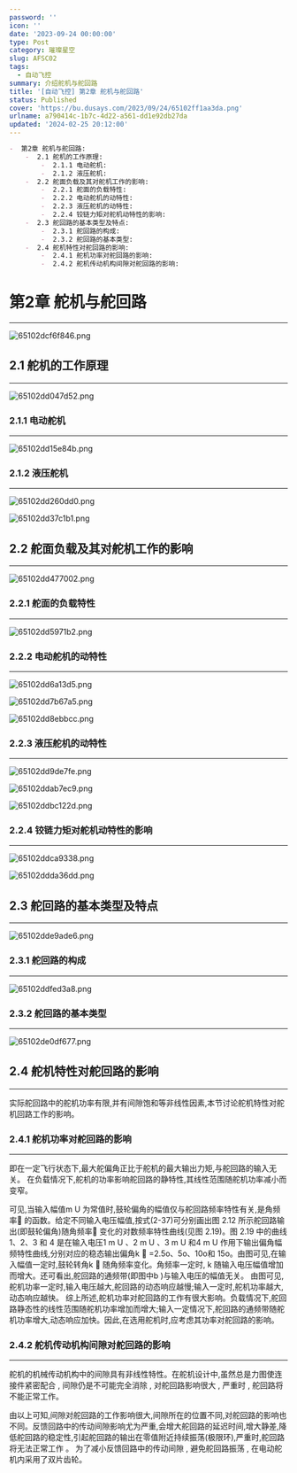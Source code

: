 ```yaml
---
password: ''
icon: ''
date: '2023-09-24 00:00:00'
type: Post
category: 璀璨星空
slug: AFSC02
tags:
  - 自动飞控
summary: 介绍舵机与舵回路
title: '[自动飞控] 第2章 舵机与舵回路'
status: Published
cover: 'https://bu.dusays.com/2023/09/24/65102ff1aa3da.png'
urlname: a790414c-1b7c-4d22-a561-dd1e92db27da
updated: '2024-02-25 20:12:00'
---
```


```markdown
-  第2章 舵机与舵回路:
	-  2.1 舵机的工作原理:
		-  2.1.1 电动舵机:
		-  2.1.2 液压舵机:
	-  2.2 舵面负载及其对舵机工作的影响:
		-  2.2.1 舵面的负载特性:
		-  2.2.2 电动舵机的动特性:
		-  2.2.3 液压舵机的动特性:
		-  2.2.4 铰链力矩对舵机动特性的影响:
	-  2.3 舵回路的基本类型及特点:
		-  2.3.1 舵回路的构成:
		-  2.3.2 舵回路的基本类型:
	-  2.4 舵机特性对舵回路的影响:
		-  2.4.1 舵机功率对舵回路的影响:
		-  2.4.2 舵机传动机构间隙对舵回路的影响:
```


# 第2章 舵机与舵回路


---


![65102dcf6f846.png](https://bu.dusays.com/2023/09/24/65102dcf6f846.png)


## 2.1 舵机的工作原理


---


![65102dd047d52.png](https://bu.dusays.com/2023/09/24/65102dd047d52.png)


### 2.1.1 电动舵机


---


![65102dd15e84b.png](https://bu.dusays.com/2023/09/24/65102dd15e84b.png)


### 2.1.2 液压舵机


---


![65102dd260dd0.png](https://bu.dusays.com/2023/09/24/65102dd260dd0.png)


![65102dd37c1b1.png](https://bu.dusays.com/2023/09/24/65102dd37c1b1.png)


## 2.2 舵面负载及其对舵机工作的影响


---


![65102dd477002.png](https://bu.dusays.com/2023/09/24/65102dd477002.png)


### 2.2.1 舵面的负载特性


---


![65102dd5971b2.png](https://bu.dusays.com/2023/09/24/65102dd5971b2.png)


### 2.2.2 电动舵机的动特性


---


![65102dd6a13d5.png](https://bu.dusays.com/2023/09/24/65102dd6a13d5.png)






![65102dd7b67a5.png](https://bu.dusays.com/2023/09/24/65102dd7b67a5.png)


![65102dd8ebbcc.png](https://bu.dusays.com/2023/09/24/65102dd8ebbcc.png)


### 2.2.3 液压舵机的动特性


---


![65102dd9de7fe.png](https://bu.dusays.com/2023/09/24/65102dd9de7fe.png)






![65102ddab7ec9.png](https://bu.dusays.com/2023/09/24/65102ddab7ec9.png)


![65102ddbc122d.png](https://bu.dusays.com/2023/09/24/65102ddbc122d.png)


### 2.2.4 铰链力矩对舵机动特性的影响


---


![65102ddca9338.png](https://bu.dusays.com/2023/09/24/65102ddca9338.png)


![65102ddda36dd.png](https://bu.dusays.com/2023/09/24/65102ddda36dd.png)


## 2.3 舵回路的基本类型及特点


---


![65102dde9ade6.png](https://bu.dusays.com/2023/09/24/65102dde9ade6.png)


### 2.3.1 舵回路的构成


---


![65102ddfed3a8.png](https://bu.dusays.com/2023/09/24/65102ddfed3a8.png)


### 2.3.2 舵回路的基本类型


---


![65102de0df677.png](https://bu.dusays.com/2023/09/24/65102de0df677.png)


## 2.4 舵机特性对舵回路的影响


---


  实际舵回路中的舵机功率有限,并有间隙饱和等非线性因素,本节讨论舵机特性对舵机回路工作的影响。


### 2.4.1 舵机功率对舵回路的影响


---


即在一定飞行状态下,最大舵偏角正比于舵机的最大输出力矩,与舵回路的输入无关。
在负载情况下,舵机的功率影响舵回路的静特性,其线性范围随舵机功率减小而变窄。


可见,当输入幅值m U 为常值时,鼓轮偏角的幅值仅与舵回路频率特性有关,是角频率 的函数。给定不同输入电压幅值,按式(2-37)可分别画出图 2.12 所示舵回路输出(即鼓轮偏角)随角频率 变化的对数频率特性曲线(见图 2.19)。图 2.19 中的曲线 1、2、3 和 4 是在输入电压1 m U 、2 m U 、3 m U 和4 m U 作用下输出偏角幅频特性曲线,分别对应的稳态输出偏角k  =2.5o、5o、10o和 15o。由图可见,在输入幅值一定时,鼓轮转角k  随角频率变化。角频率一定时, k 随输入电压幅值增加而增大。还可看出,舵回路的通频带(即图中b )与输入电压的幅值无关。
由图可见,舵机功率一定时,输入电压越大,舵回路的动态响应越慢;输入一定时,舵机功率越大,动态响应越快。
综上所述,舵机功率对舵回路的工作有很大影响。负载情况下,舵回路静态性的线性范围随舵机功率增加而增大;输入一定情况下,舵回路的通频带随舵机功率增大,动态响应加快。因此,在选用舵机时,应考虑其功率对舵回路的影响。


### 2.4.2 舵机传动机构间隙对舵回路的影响


---


  舵机的机械传动机构中的间隙具有非线性特性。在舵机设计中,虽然总是力图使连接件紧密配合 , 间隙仍是不可能完全消除 , 对舵回路影响很大 , 严重时 , 舵回路将不能正常工作。


  由以上可知,间隙对舵回路的工作影响很大,间隙所在的位置不同,对舵回路的影响也不同。反馈回路中的传动间隙影响尤为严重,会增大舵回路的延迟时间,增大静差,降低舵回路的稳定性,引起舵回路的输出在零值附近持续振荡(极限环),严重时,舵回路将无法正常工作 。 为了减小反馈回路中的传动间隙 , 避免舵回路振荡 , 在电动舵机内采用了双片齿轮。


